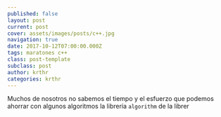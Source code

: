 ```yaml
---
published: false
layout: post
current: post
cover: assets/images/posts/c++.jpg
navigation: true
date: 2017-10-12T07:00:00.000Z
tags: maratones c++
class: post-template
subclass: post
author: krthr
categories: krthr
---
```

Muchos de nosotros no sabemos el tiempo y el esfuerzo que podemos ahorrar con algunos algoritmos la librería `algorithm` de la librer